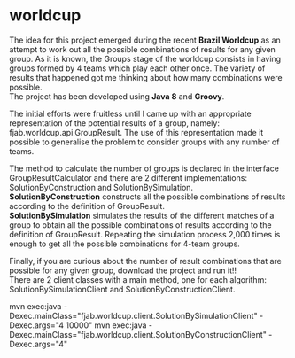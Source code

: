 worldcup
========

The idea for this project emerged during the recent <b>Brazil Worldcup</b> as an attempt to work out all the possible 
combinations of results for any given group. As it is known, the Groups stage of the worldcup consists in having groups formed by 4 teams which play each other once. The variety of results that happened got me thinking about how many combinations were possible.<br>
The project has been developed using <b>Java 8</b> and <b>Groovy</b>.

The initial efforts were fruitless until I came up with an appropriate representation of the potential results of a group, namely: fjab.worldcup.api.GroupResult. The use of this representation made it possible to generalise the problem to consider groups with any number of teams.

The method to calculate the number of groups is declared in the interface GroupResultCalculator and there are 2 different implementations: SolutionByConstruction and SolutionBySimulation.<br>
<b>SolutionByConstruction</b> constructs all the possible combinations of results according to the definition of GroupResult.<br>
<b>SolutionBySimulation</b> simulates the results of the different matches of a group to obtain all the possible combinations of results according to the definition of GroupResult. Repeating the simulation process 2,000 times is enough to get all the possible combinations for 4-team groups.

Finally, if you are curious about the number of result combinations that are possible for any given group, download the project and run it!!<br>
There are 2 client classes with a main method, one for each algorithm: SolutionBySimulationClient and SolutionByConstructionClient.

mvn exec:java -Dexec.mainClass="fjab.worldcup.client.SolutionBySimulationClient" -Dexec.args="4 10000"
mvn exec:java -Dexec.mainClass="fjab.worldcup.client.SolutionByConstructionClient" -Dexec.args="4"





